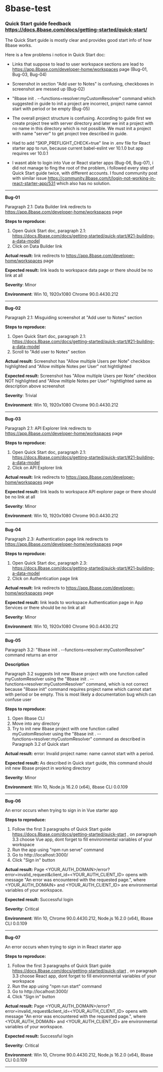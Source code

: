 # 8base-test

### Quick Start guide feedback https://docs.8base.com/docs/getting-started/quick-start/

The Quick Start guide is mostly clear and provides good start info of how 8base works.

Here is a few problems i notice in Quick Start doc:

- Links that suppose to lead to user workspace sections are lead to https://app.8base.com/developer-home/workspaces page (Bug-01, Bug-03, Bug-04)

- Screenshot in section "Add user to Notes" is confusing, checkboxes in screenshot are messed up (Bug-02)

- "8base init . --functions=resolver:myCustomResolver" command which suggested in guide to init a project are incorrect, project name
cannot start with period or be empty (Bug-05)

- The overall project structure is confusing. According to guide first we create project tree with server directory and later we init a project with no name in this directory which
is not possible. We must init a project with name "server" to get project tree described in guide.

- Had to add "SKIP_PREFLIGHT_CHECK=true" line in .env file for React starter app to run, because current babel-eslint ver 10.1.0 but app requires ver 10.0.1

- I wasnt able to login into Vue or React starter apps (Bug-06, Bug-07), i did not manage to fing the root of the problem, i followed every step of
Quick Start guide twice, with different accounts. I found community post with similar issue https://community.8base.com/t/login-not-working-in-react-starter-app/531 which
also has no solution.

**************************************
**Bug-01**

Paragraph 2.1: Data Builder link redirects to https://app.8base.com/developer-home/workspaces page

**Steps to reproduce:**

1. Open Quick Start doc, paragraph 2.1: https://docs.8base.com/docs/getting-started/quick-start/#21-building-a-data-model
2. Click on Data Builder link

**Actual result:** link redirects to https://app.8base.com/developer-home/workspaces page

**Expected result:** link leads to workspace data page or there should be no link at all

**Severity**: Minor

**Environment**: Win 10, 1920x1080 Chrome 90.0.4430.212

**************************************

**Bug-02**

Paragraph 2.1: Misguiding screenshot at "Add user to Notes" section

**Steps to reproduce:**

1. Open Quick Start doc, paragraph 2.1: https://docs.8base.com/docs/getting-started/quick-start/#21-building-a-data-model
2. Scroll to "Add user to Notes" section

**Actual result:** Screenshot has "Allow multiple Users per Note" checkbox highlighted and 
"Allow miltiple Notes per User" not hightlighted

**Expected result:** Screenshot has "Allow multiple Users per Note" checkbox NOT highlighted and 
"Allow miltiple Notes per User" hightlighted same as description above screenshot

**Severity**: Trivial

**Environment**: Win 10, 1920x1080 Chrome 90.0.4430.212

**************************************

**Bug-03**

Paragraph 2.1: API Explorer link redirects to https://app.8base.com/developer-home/workspaces page

**Steps to reproduce:**

1. Open Quick Start doc, paragraph 2.1: https://docs.8base.com/docs/getting-started/quick-start/#21-building-a-data-model
2. Click on API Explorer link

**Actual result:** link redirects to https://app.8base.com/developer-home/workspaces page

**Expected result:** link leads to workspace API explorer page or there should be no link at all

**Severity**: Minor

**Environment**: Win 10, 1920x1080 Chrome 90.0.4430.212

**************************************

**Bug-04**

Paragraph 2.3:  Authentication page link redirects to https://app.8base.com/developer-home/workspaces page

**Steps to reproduce:**

1. Open Quick Start doc, paragraph 2.3: https://docs.8base.com/docs/getting-started/quick-start/#21-building-a-data-model
2. Click on Authentication page link

**Actual result:** link redirects to https://app.8base.com/developer-home/workspaces page

**Expected result:** link leads to workspace Authentication page in App Services or there should be no link at all

**Severity**: Minor

**Environment**: Win 10, 1920x1080 Chrome 90.0.4430.212

**************************************

**Bug-05**

Paragraph 3.2: "8base init . --functions=resolver:myCustomResolver" command returns an error

**Description**

Paragraph 3.2 suggests Init new 8base project with one function called myCustomResolver using the
"8base init . --functions=resolver:myCustomResolver" command, which is not correct because "8base init" command
requires project name which cannot start with period or be empty. This is most likely a documentation bug which can confuse user

**Steps to reproduce:**

1. Open 8base CLI
2. Move into any directory
3. Try to init new 8base project with one function called myCustomResolver using the
"8base init . --functions=resolver:myCustomResolver" command as described in Paragraph 3.2 of Quick start

**Actual result:** error: Invalid project name: name cannot start with a period.

**Expected result:** As described in Quick start guide, this command should init new 8base project in working directory

**Severity**: Minor

**Environment**: Win 10, Node.js 16.2.0 (x64), 8base CLI 0.0.109

**************************************

**Bug-06**

An error occurs when trying to sign in in Vue starter app

**Steps to reproduce:**

1. Follow the first 3 paragraphs of Quick Start guide https://docs.8base.com/docs/getting-started/quick-start , on paragraph 3.3 choose Vue app,
dont forget to fill environmental variables of your workspace
2. Run the app using "npm run serve" command
3. Go to http://localhost:3000/
4. Click "Sign in" button

**Actual result:** Page <YOUR_AUTH_DOMAIN>/error?error=invalid_request&client_id=<YOUR_AUTH_CLIENT_ID> opens with message "An error was encountered with the requested page.",
where <YOUR_AUTH_DOMAIN> and <YOUR_AUTH_CLIENT_ID> are environmental variables of your workspace.

**Expected result:** Successful login

**Severity**: Critical

**Environment**: Win 10, Chrome 90.0.4430.212, Node.js 16.2.0 (x64), 8base CLI 0.0.109

**************************************

**Bug-07**

An error occurs when trying to sign in in React starter app

**Steps to reproduce:**

1. Follow the first 3 paragraphs of Quick Start guide https://docs.8base.com/docs/getting-started/quick-start , on paragraph 3.3 choose React app,
dont forget to fill environmental variables of your workspace
2. Run the app using "npm run start" command
3. Go to http://localhost:3000/
4. Click "Sign in" button

**Actual result:** Page <YOUR_AUTH_DOMAIN>/error?error=invalid_request&client_id=<YOUR_AUTH_CLIENT_ID> opens with message "An error was encountered with the requested page.",
where <YOUR_AUTH_DOMAIN> and <YOUR_AUTH_CLIENT_ID> are environmental variables of your workspace.

**Expected result:** Successful login

**Severity**: Critical

**Environment**: Win 10, Chrome 90.0.4430.212, Node.js 16.2.0 (x64), 8base CLI 0.0.109

**************************************
